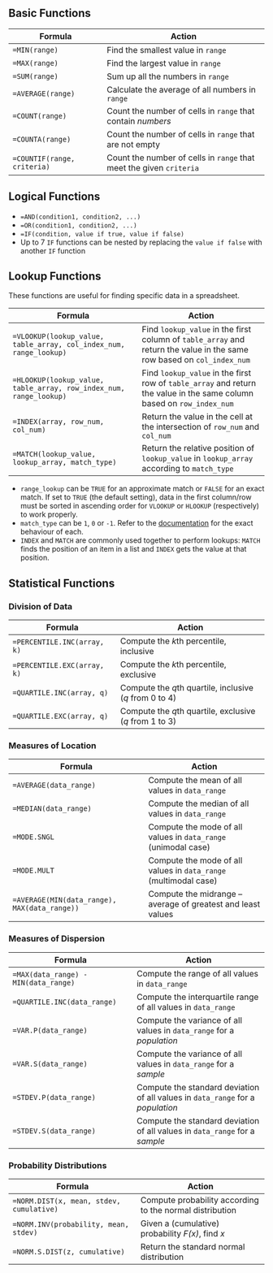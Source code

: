 ## Basic Functions

| Formula                     | Action                                                              |
| --------------------------- | ------------------------------------------------------------------- |
| `=MIN(range)`               | Find the smallest value in `range`                                  |
| `=MAX(range)`               | Find the largest value in `range`                                   |
| `=SUM(range)`               | Sum up all the numbers in `range`                                   |
| `=AVERAGE(range)`           | Calculate the average of all numbers in `range`                     |
| `=COUNT(range)`             | Count the number of cells in `range` that contain _numbers_         |
| `=COUNTA(range)`            | Count the number of cells in `range` that are not empty             |
| `=COUNTIF(range, criteria)` | Count the number of cells in `range` that meet the given `criteria` |

## Logical Functions

- `=AND(condition1, condition2, ...)`
- `=OR(condition1, condition2, ...)`
- `=IF(condition, value if true, value if false)`
- Up to 7 `IF` functions can be nested by replacing the `value if false` with another `IF` function

## Lookup Functions

These functions are useful for finding specific data in a spreadsheet.

| Formula                                                            | Action                                                                                                                 |
| ------------------------------------------------------------------ | ---------------------------------------------------------------------------------------------------------------------- |
| `=VLOOKUP(lookup_value, table_array, col_index_num, range_lookup)` | Find `lookup_value` in the first column of `table_array` and return the value in the same row based on `col_index_num` |
| `=HLOOKUP(lookup_value, table_array, row_index_num, range_lookup)` | Find `lookup_value` in the first row of `table_array` and return the value in the same column based on `row_index_num` |
| `=INDEX(array, row_num, col_num)`                                  | Return the value in the cell at the intersection of `row_num` and `col_num`                                            |
| `=MATCH(lookup_value, lookup_array, match_type)`                   | Return the relative position of `lookup_value` in `lookup_array` according to `match_type`                             |

- `range_lookup` can be `TRUE` for an approximate match or `FALSE` for an exact match. If set to `TRUE` (the default setting), data in the first column/row must be sorted in ascending order for `VLOOKUP` or `HLOOKUP` (respectively) to work properly.
- `match_type` can be `1`, `0` or `-1`. Refer to the [documentation](https://support.office.com/en-us/article/match-function-e8dffd45-c762-47d6-bf89-533f4a37673a) for the exact behaviour of each.
- `INDEX` and `MATCH` are commonly used together to perform lookups: `MATCH` finds the position of an item in a list and `INDEX` gets the value at that position.

## Statistical Functions

### Division of Data

| Formula                     | Action                                                  |
| --------------------------- | ------------------------------------------------------- |
| `=PERCENTILE.INC(array, k)` | Compute the *k*th percentile, inclusive                 |
| `=PERCENTILE.EXC(array, k)` | Compute the *k*th percentile, exclusive                 |
| `=QUARTILE.INC(array, q)`   | Compute the *q*th quartile, inclusive (_q_ from 0 to 4) |
| `=QUARTILE.EXC(array, q)`   | Compute the *q*th quartile, exclusive (_q_ from 1 to 3) |

### Measures of Location

| Formula                                      | Action                                                           |
| -------------------------------------------- | ---------------------------------------------------------------- |
| `=AVERAGE(data_range)`                       | Compute the mean of all values in `data_range`                   |
| `=MEDIAN(data_range)`                        | Compute the median of all values in `data_range`                 |
| `=MODE.SNGL`                                 | Compute the mode of all values in `data_range` (unimodal case)   |
| `=MODE.MULT`                                 | Compute the mode of all values in `data_range` (multimodal case) |
| `=AVERAGE(MIN(data_range), MAX(data_range))` | Compute the midrange – average of greatest and least values      |

### Measures of Dispersion

| Formula                              | Action                                                                          |
| ------------------------------------ | ------------------------------------------------------------------------------- |
| `=MAX(data_range) - MIN(data_range)` | Compute the range of all values in `data_range`                                 |
| `=QUARTILE.INC(data_range)`          | Compute the interquartile range of all values in `data_range`                   |
| `=VAR.P(data_range)`                 | Compute the variance of all values in `data_range` for a _population_           |
| `=VAR.S(data_range)`                 | Compute the variance of all values in `data_range` for a _sample_               |
| `=STDEV.P(data_range)`               | Compute the standard deviation of all values in `data_range` for a _population_ |
| `=STDEV.S(data_range)`               | Compute the standard deviation of all values in `data_range` for a _sample_     |

### Probability Distributions

| Formula                                  | Action                                                   |
| ---------------------------------------- | -------------------------------------------------------- |
| `=NORM.DIST(x, mean, stdev, cumulative)` | Compute probability according to the normal distribution |
| `=NORM.INV(probability, mean, stdev)`    | Given a (cumulative) probability _F(x)_, find _x_        |
| `=NORM.S.DIST(z, cumulative)`            | Return the standard normal distribution                  |
